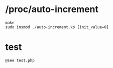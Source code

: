 # /proc/auto-increment

    make
    sudo insmod ./auto-increment.ko [init_value=0]

# test

    @see test.php
